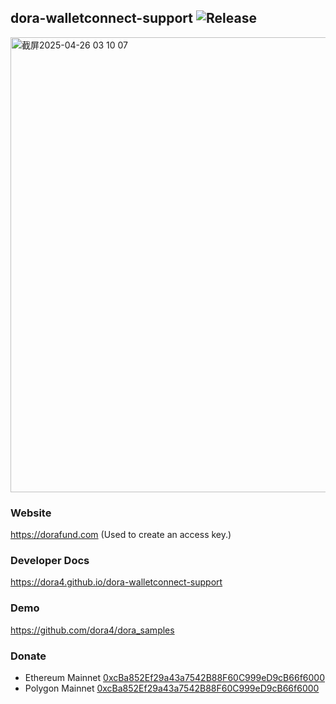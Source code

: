 dora-walletconnect-support
![Release](https://jitpack.io/v/dora4/dora-walletconnect-support.svg)
--------------------------------

<img width="728" alt="截屏2025-04-26 03 10 07" src="https://github.com/user-attachments/assets/f3bef60e-d3ae-4233-b40e-a39e61da0e9b" />

### Website

https://dorafund.com (Used to create an access key.)

### Developer Docs

https://dora4.github.io/dora-walletconnect-support

### Demo

https://github.com/dora4/dora_samples

### Donate

- Ethereum Mainnet [0xcBa852Ef29a43a7542B88F60C999eD9cB66f6000](https://etherscan.io/address/0xcBa852Ef29a43a7542B88F60C999eD9cB66f6000)
- Polygon Mainnet [0xcBa852Ef29a43a7542B88F60C999eD9cB66f6000](https://polygonscan.com/address/0xcBa852Ef29a43a7542B88F60C999eD9cB66f6000)
